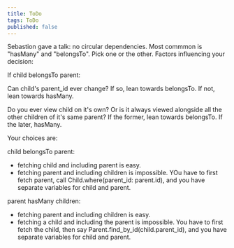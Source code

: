 ```yaml
---
title: ToDo
tags: ToDo
published: false
---
```


Sebastion gave a talk: no circular dependencies. Most commmon is "hasMany" and "belongsTo". Pick one or the other. Factors influencing your decision:

If child belongsTo parent:

Can child's parent_id ever change? If so, lean towards belongsTo. If not, lean towards hasMany.

Do you ever view child on it's own? Or is it always viewed alongside all the other children of it's same parent? If the former, lean towards belongsTo. If the later, hasMany.

Your choices are:

child belongsTo parent:
- fetching child and including parent is easy.
- fetching parent and including children is impossible. YOu have to first fetch parent, call Child.where(parent_id: parent.id), and you have separate variables for child and parent.

parent hasMany children:
- fetching parent and including children is easy.
- fetching a child and including the parent is impossible. You have to first fetch the child, then say Parent.find_by_id(child.parent_id), and you have separate variables for child and parent.
